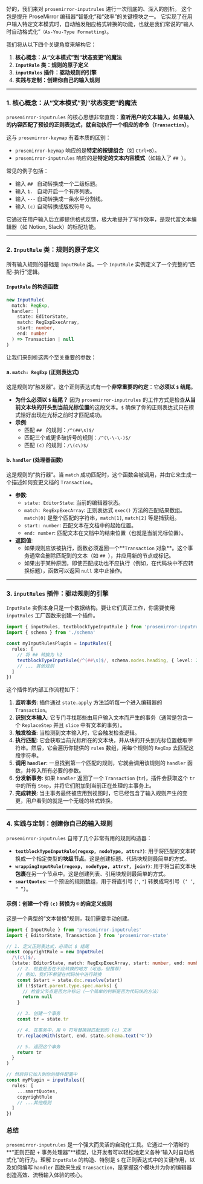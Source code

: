 好的，我们来对 `prosemirror-inputrules` 进行一次彻底的、深入的剖析。
这个包是提升 ProseMirror 编辑器“智能化”和“效率”的关键模块之一。
它实现了在用户输入特定文本模式时，自动触发相应格式转换的功能，也就是我们常说的“输入时自动格式化”`（As-You-Type Formatting）`。

我们将从以下四个关键角度来解构它：

1.  **核心概念：从“文本模式”到“状态变更”的魔法**
2.  **`InputRule` 类：规则的原子定义**
3.  **`inputRules` 插件：驱动规则的引擎**
4.  **实践与定制：创建你自己的输入规则**

---

### 1. 核心概念：从“文本模式”到“状态变更”的魔法

`prosemirror-inputrules` 的核心思想非常直观：**监听用户的文本输入，如果输入的内容匹配了预设的正则表达式，就自动执行一个相应的命令（`Transaction`）**。

这与 `prosemirror-keymap` 有着本质的区别：

- `prosemirror-keymap` 响应的是**特定的按键组合**（如 `Ctrl+B`）。
- `prosemirror-inputrules` 响应的是**特定的文本内容模式**（如输入了 `## `）。

常见的例子包括：

- 输入 `## ` 自动转换成一个二级标题。
- 输入 `1. ` 自动开启一个有序列表。
- 输入 `---` 自动转换成一条水平分割线。
- 输入 `(c)` 自动转换成版权符号 `©`。

它通过在用户输入后立即提供格式反馈，极大地提升了写作效率，是现代富文本编辑器（如 Notion, Slack）的标配功能。

---

### 2. `InputRule` 类：规则的原子定义

所有输入规则的基础是 `InputRule` 类。一个 `InputRule` 实例定义了一个完整的“匹配-执行”逻辑。

#### `InputRule` 的构造函数

```typescript
new InputRule(
  match: RegExp,
  handler: (
    state: EditorState,
    match: RegExpExecArray,
    start: number,
    end: number
  ) => Transaction | null
)
```

让我们来剖析这两个至关重要的参数：

#### a. `match: RegExp` (正则表达式)

这是规则的“触发器”。这个正则表达式有一个**非常重要的约定**：它**必须以 `$` 结尾**。

- **为什么必须以 `$` 结尾？** 因为 `prosemirror-inputrules` 的工作方式是检查**从当前文本块的开头到当前光标位置**的这段文本。`$` 确保了你的正则表达式只在模式恰好出现在光标之前时才匹配成功。
- **示例**:
  - 匹配 `## ` 的规则：`/^(##\s)$/`
  - 匹配三个或更多破折号的规则：`/^(\-\-\-)$/`
  - 匹配 `(c)` 的规则：`/\(c\)$/`

#### b. `handler` (处理器函数)

这是规则的“执行器”。当 `match` 成功匹配时，这个函数会被调用，并由它来生成一个描述如何变更文档的 `Transaction`。

- **参数**:
  - `state: EditorState`: 当前的编辑器状态。
  - `match: RegExpExecArray`: 正则表达式 `exec()` 方法的匹配结果数组。`match[0]` 是整个匹配的字符串，`match[1]`, `match[2]` 等是捕获组。
  - `start: number`: 匹配文本在文档中的起始位置。
  - `end: number`: 匹配文本在文档中的结束位置（也就是当前光标位置）。
- **返回值**:
  - 如果规则应该被执行，函数必须返回一个**`Transaction` 对象**。这个事务通常会删除匹配到的文本（如 `## `），并应用新的节点或标记。
  - 如果出于某种原因，即使匹配成功也不应执行（例如，在代码块中不应转换标题），函数可以返回 `null` 来中止操作。

---

### 3. `inputRules` 插件：驱动规则的引擎

`InputRule` 实例本身只是一个数据结构。要让它们真正工作，你需要使用 `inputRules` 工厂函数来创建一个插件。

```typescript
import { inputRules, textblockTypeInputRule } from 'prosemirror-inputrules'
import { schema } from './schema'

const myInputRulesPlugin = inputRules({
  rules: [
    // 将 ## 转换为 h2
    textblockTypeInputRule(/^(##\s)$/, schema.nodes.heading, { level: 2 })
    // ... 其他规则
  ]
})
```

这个插件的内部工作流程如下：

1.  **监听事务**: 插件通过 `state.apply` 方法监听每一个进入编辑器的 `Transaction`。
2.  **识别文本输入**: 它专门寻找那些由用户输入文本而产生的事务（通常是包含一个 `ReplaceStep` 并且 `slice` 中有文本的事务）。
3.  **触发检查**: 当检测到文本输入时，它会触发检查逻辑。
4.  **执行匹配**: 它会获取当前光标所在的文本块，并从块的开头到光标位置截取字符串。然后，它会遍历你提供的 `rules` 数组，用每个规则的 `RegExp` 去匹配这段字符串。
5.  **调用 `handler`**: 一旦找到第一个匹配的规则，它就会调用该规则的 `handler` 函数，并传入所有必要的参数。
6.  **分发新事务**: 如果 `handler` 返回了一个 `Transaction` (`tr`)，插件会获取这个 `tr` 中的所有 `Step`，并将它们附加到当前正在处理的主事务上。
7.  **完成转换**: 当主事务最终被应用到视图时，它已经包含了输入规则产生的变更，用户看到的就是一个无缝的格式转换。

---

### 4. 实践与定制：创建你自己的输入规则

`prosemirror-inputrules` 自带了几个非常有用的规则构造器：

- **`textblockTypeInputRule(regexp, nodeType, attrs?)`**: 用于将匹配的文本转换成一个指定类型的**块级节点**。这是创建标题、代码块规则最简单的方式。
- **`wrappingInputRule(regexp, nodeType, attrs?, join?)`**: 用于将当前文本块**包裹**在另一个节点中。这是创建列表、引用块规则最简单的方式。
- **`smartQuotes`**: 一个预设的规则数组，用于将直引号 (`'`, `"`) 转换成弯引号（`‘ ’`, `“ ”`）。

#### 示例：创建一个将 `(c)` 转换为 `©` 的自定义规则

这是一个典型的“文本替换”规则，我们需要手动创建。

```typescript
import { InputRule } from 'prosemirror-inputrules'
import { EditorState, Transaction } from 'prosemirror-state'

// 1. 定义正则表达式，必须以 $ 结尾
const copyrightRule = new InputRule(
  /\(c\)$/,
  (state: EditorState, match: RegExpExecArray, start: number, end: number): Transaction | null => {
    // 2. 检查是否在不应转换的地方（可选，但推荐）
    // 例如，我们不希望在代码块中进行转换
    const $start = state.doc.resolve(start)
    if (!$start.parent.type.spec.marks) {
      // 检查父节点是否允许标记（一个简单的判断是否为代码块的方法）
      return null
    }

    // 3. 创建一个事务
    const tr = state.tr

    // 4. 在事务中，用 © 符号替换掉匹配到的 (c) 文本
    tr.replaceWith(start, end, state.schema.text('©'))

    // 5. 返回这个事务
    return tr
  }
)

// 然后将它加入到你的插件配置中
const myPlugin = inputRules({
  rules: [
    ...smartQuotes,
    copyrightRule
    // ...其他规则
  ]
})
```

### 总结

`prosemirror-inputrules` 是一个强大而灵活的自动化工具。它通过一个清晰的**“正则匹配 + 事务处理器”**模型，让开发者可以轻松地定义各种“输入时自动格式化”的行为。理解 `InputRule` 的构造、特别是 `$` 在正则表达式中的关键作用，以及如何编写 `handler` 函数来生成 `Transaction`，是掌握这个模块并为你的编辑器创造高效、流畅输入体验的核心。
